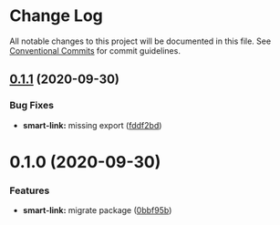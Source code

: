 # Change Log

All notable changes to this project will be documented in this file.
See [Conventional Commits](https://conventionalcommits.org) for commit guidelines.

## [0.1.1](https://github.com/lihbr/utils-nuxt/compare/@lihbr/utils-nuxt.smart-link@0.1.0...@lihbr/utils-nuxt.smart-link@0.1.1) (2020-09-30)


### Bug Fixes

* **smart-link:** missing export ([fddf2bd](https://github.com/lihbr/utils-nuxt/commit/fddf2bd2d5ca79b9f470cad7ea9ab7ebb35c5100))





# 0.1.0 (2020-09-30)


### Features

* **smart-link:** migrate package ([0bbf95b](https://github.com/lihbr/utils-nuxt/commit/0bbf95be85419587db63cb4753d6ae32db30d17a))
